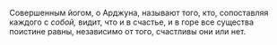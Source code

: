 Совершенным йогом, о Арджуна, называют того, кто, сопоставляя каждого с _собой,_ видит, что и в счастье, и в горе все существа поистине равны, независимо от того, счастливы они или нет.